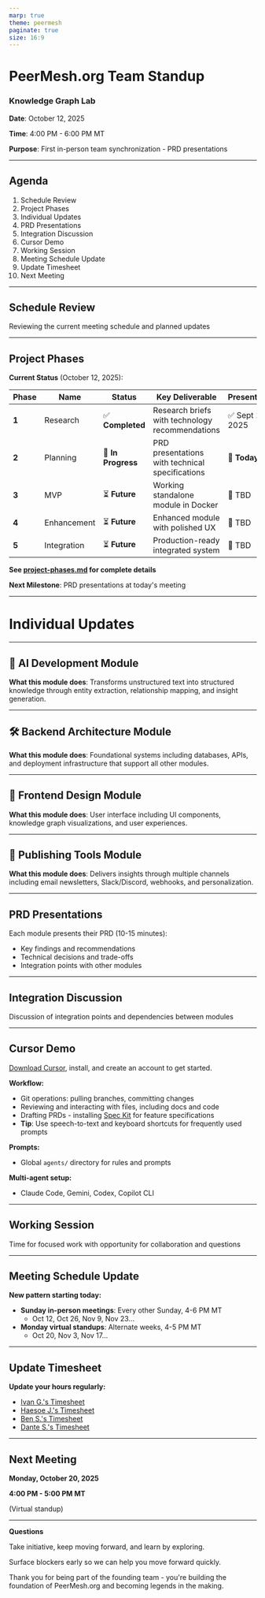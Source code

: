 ```yaml
---
marp: true
theme: peermesh
paginate: true
size: 16:9
---
```


<h1 class="peermesh-gradient">PeerMesh.org Team Standup</h1>

### **Knowledge Graph Lab**

**Date**: October 12, 2025

**Time**: 4:00 PM - 6:00 PM MT

**Purpose**: First in-person team synchronization - PRD presentations

---

## Agenda

1. Schedule Review
2. Project Phases
3. Individual Updates
4. PRD Presentations
5. Integration Discussion
6. Cursor Demo
7. Working Session
8. Meeting Schedule Update
9. Update Timesheet
10. Next Meeting

---

## Schedule Review

Reviewing the current meeting schedule and planned updates

---

## Project Phases

**Current Status** (October 12, 2025):

| Phase | Name | Status | Key Deliverable | Presentation |
|-------|------|--------|-----------------|--------------|
| **1** | Research | ✅ **Completed** | Research briefs with technology recommendations | ✅ Sept 22, 2025 |
| **2** | Planning | 🔄 **In Progress** | PRD presentations with technical specifications | 📅 **Today** |
| **3** | MVP | ⏳ **Future** | Working standalone module in Docker | 📅 TBD |
| **4** | Enhancement | ⏳ **Future** | Enhanced module with polished UX | 📅 TBD |
| **5** | Integration | ⏳ **Future** | Production-ready integrated system | 📅 TBD |

**See [project-phases.md](../../project-phases.md) for complete details**

**Next Milestone**: PRD presentations at today's meeting

---

# Individual Updates

---

## 🤖 AI Development Module

**What this module does**: Transforms unstructured text into structured knowledge through entity extraction, relationship mapping, and insight generation.

---

## 🛠️ Backend Architecture Module

**What this module does**: Foundational systems including databases, APIs, and deployment infrastructure that support all other modules.

---

## 🎨 Frontend Design Module

**What this module does**: User interface including UI components, knowledge graph visualizations, and user experiences.

---

## 📢 Publishing Tools Module

**What this module does**: Delivers insights through multiple channels including email newsletters, Slack/Discord, webhooks, and personalization.

---

## PRD Presentations

Each module presents their PRD (10-15 minutes):
* Key findings and recommendations
* Technical decisions and trade-offs
* Integration points with other modules

---

## Integration Discussion

Discussion of integration points and dependencies between modules

---

## Cursor Demo

[Download Cursor](https://cursor.com/download), install, and create an account to get started.

**Workflow:**
* Git operations: pulling branches, committing changes
* Reviewing and interacting with files, including docs and code
* Drafting PRDs - installing [Spec Kit](https://github.com/github/spec-kit) for feature specifications
* **Tip**: Use speech-to-text and keyboard shortcuts for frequently used prompts

**Prompts:**
* Global `agents/` directory for rules and prompts

**Multi-agent setup:**
* Claude Code, Gemini, Codex, Copilot CLI

---

## Working Session

Time for focused work with opportunity for collaboration and questions

---

## Meeting Schedule Update

**New pattern starting today:**
- **Sunday in-person meetings**: Every other Sunday, 4-6 PM MT
  - Oct 12, Oct 26, Nov 9, Nov 23...
- **Monday virtual standups**: Alternate weeks, 4-5 PM MT
  - Oct 20, Nov 3, Nov 17...

---

## Update Timesheet

**Update your hours regularly:**
* [Ivan G.'s Timesheet](https://docs.google.com/spreadsheets/d/1s6e3VntRpbWWs_Ys4tXDcWQU0TOzcUe0eZcvl1oirhA/edit?gid=848086563#gid=848086563)
* [Haesoe J.'s Timesheet](https://docs.google.com/spreadsheets/d/1s6e3VntRpbWWs_Ys4tXDcWQU0TOzcUe0eZcvl1oirhA/edit?gid=277625775#gid=277625775)
* [Ben S.'s Timesheet](https://docs.google.com/spreadsheets/d/1s6e3VntRpbWWs_Ys4tXDcWQU0TOzcUe0eZcvl1oirhA/edit?gid=1173229902#gid=1173229902)
* [Dante S.'s Timesheet](https://docs.google.com/spreadsheets/d/1s6e3VntRpbWWs_Ys4tXDcWQU0TOzcUe0eZcvl1oirhA/edit?gid=957982043#gid=957982043)

---

## Next Meeting

**Monday, October 20, 2025**

**4:00 PM - 5:00 PM MT**

(Virtual standup)

---

**Questions**

Take initiative, keep moving forward, and learn by exploring.

Surface blockers early so we can help you move forward quickly.

Thank you for being part of the founding team - you're building the foundation of PeerMesh.org and becoming legends in the making.